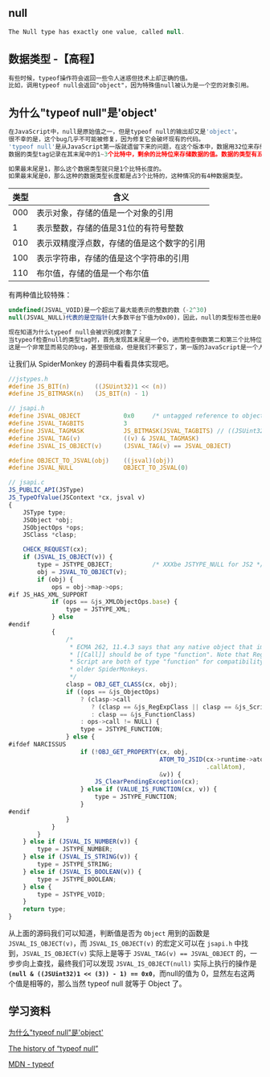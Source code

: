 ## null
```javascript
The Null type has exactly one value, called null.
```

## 数据类型 -【高程】
```html
有些时候，typeof操作符会返回一些令人迷惑但技术上却正确的值。
比如，调用typeof null会返回"object"，因为特殊值null被认为是一个空的对象引用。
```

## 为什么"typeof null"是'object'
```javascript
在JavaScript中，null是原始值之一，但是typeof null的输出却又是'object'。
很不幸的是，这个bug几乎不可能被修复，因为修复它会破坏现有的代码。
'typeof null'是从JavaScript第一版就遗留下来的问题，在这个版本中，数据用32位来存储：
数据的类型tag记录在其末尾中的1~3个比特中，剩余的比特位来存储数据的值。数据的类型有五种。

如果最末尾是1，那么这个数据类型就只是1个比特长度的。
如果最末尾是0，那么这种的数据类型长度都是占3个比特的，这种情况的有4种数据类型。
```
| 类型 | 含义 |
| ---- |----------------------------|
| 000 | 表示对象，存储的值是一个对象的引用 |
| 1   | 表示整数，存储的值是31位的有符号整数 |
| 010 | 表示双精度浮点数，存储的值是这个数字的引用 |
| 100 | 表示字符串，存储的值是这个字符串的引用 |
| 110 | 布尔值，存储的值是一个布尔值 |

有两种值比较特殊：
```javascript
undefined(JSVAL_VOID)是一个超出了最大能表示的整数的数（-2^30)
null(JSVAL_NULL)代表的是空指针(大多数平台下值为0x00)，因此，null的类型标签也是0
``` 
```html
现在知道为什么typeof null会被识别成对象了：
当typeof检查null的类型tag时，首先发现其末尾是一个0，进而检查倒数第二和第三个比特位，发现也都是0，于是typeof就认为null是一个对象了。
这是一个非常显而易见的bug，甚至很低级，但是我们不要忘了，第一版的JavaScript是一个人在十天内写出来的。
```

让我们从 SpiderMonkey 的源码中看看具体实现吧。

```c
//jstypes.h
#define JS_BIT(n)       ((JSUint32)1 << (n))
#define JS_BITMASK(n)   (JS_BIT(n) - 1)
```

```c
// jsapi.h
#define JSVAL_OBJECT            0x0     /* untagged reference to object */
#define JSVAL_TAGBITS           3
#define JSVAL_TAGMASK           JS_BITMASK(JSVAL_TAGBITS) // ((JSUint32)1 << (3)) - 1
#define JSVAL_TAG(v)            ((v) & JSVAL_TAGMASK)
#define JSVAL_IS_OBJECT(v)      (JSVAL_TAG(v) == JSVAL_OBJECT)

#define OBJECT_TO_JSVAL(obj)    ((jsval)(obj))
#define JSVAL_NULL              OBJECT_TO_JSVAL(0)
```

```javascript
// jsapi.c
JS_PUBLIC_API(JSType)
JS_TypeOfValue(JSContext *cx, jsval v)
{
    JSType type;
    JSObject *obj;
    JSObjectOps *ops;
    JSClass *clasp;

    CHECK_REQUEST(cx);
    if (JSVAL_IS_OBJECT(v)) {
        type = JSTYPE_OBJECT;           /* XXXbe JSTYPE_NULL for JS2 */
        obj = JSVAL_TO_OBJECT(v);
        if (obj) {
            ops = obj->map->ops;
#if JS_HAS_XML_SUPPORT
            if (ops == &js_XMLObjectOps.base) {
                type = JSTYPE_XML;
            } else
#endif
            {
                /*
                 * ECMA 262, 11.4.3 says that any native object that implements
                 * [[Call]] should be of type "function". Note that RegExp and
                 * Script are both of type "function" for compatibility with
                 * older SpiderMonkeys.
                 */
                clasp = OBJ_GET_CLASS(cx, obj);
                if ((ops == &js_ObjectOps)
                    ? (clasp->call
                       ? (clasp == &js_RegExpClass || clasp == &js_ScriptClass)
                       : clasp == &js_FunctionClass)
                    : ops->call != NULL) {
                    type = JSTYPE_FUNCTION;
                } else {
#ifdef NARCISSUS
                    if (!OBJ_GET_PROPERTY(cx, obj,
                                          ATOM_TO_JSID(cx->runtime->atomState
                                                       .callAtom),
                                          &v)) {
                        JS_ClearPendingException(cx);
                    } else if (VALUE_IS_FUNCTION(cx, v)) {
                        type = JSTYPE_FUNCTION;
                    }
#endif
                }
            }
        }
    } else if (JSVAL_IS_NUMBER(v)) {
        type = JSTYPE_NUMBER;
    } else if (JSVAL_IS_STRING(v)) {
        type = JSTYPE_STRING;
    } else if (JSVAL_IS_BOOLEAN(v)) {
        type = JSTYPE_BOOLEAN;
    } else {
        type = JSTYPE_VOID;
    }
    return type;
}
```

从上面的源码我们可以知道，判断值是否为 `Object` 用到的函数是 `JSVAL_IS_OBJECT(v)`，而 `JSVAL_IS_OBJECT(v)` 的宏定义可以在 `jsapi.h` 中找到，`JSVAL_IS_OBJECT(v)` 实际上是等于 `JSVAL_TAG(v) == JSVAL_OBJECT` 的，一步步向上查找，最终我们可以发现
 `JSVAL_IS_OBJECT(null)` 实际上执行的操作是 **`(null & ((JSUint32)1 << (3)) - 1) == 0x0`**，而null的值为 0，显然左右这两个值是相等的，那么当然 typeof null 就等于 Object 了。

## 学习资料
[为什么"typeof null"是'object'](https://zui.su/typeof_null/)

[The history of “typeof null”](http://2ality.com/2013/10/typeof-null.html)

[MDN - typeof](https://developer.mozilla.org/zh-CN/docs/Web/JavaScript/Reference/Operators/typeof)
